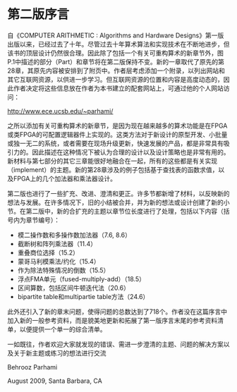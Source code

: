 # 第二版序言

自《COMPUTER ARITHMETIC : Algorithms and Hardware Designs》第一版出版以来，已经过去了十年。尽管过去十年算术算法和实现技术在不断地进步，但该书的顶层设计仍然很合理。因此除了包括一个有关可重构算术的新章节外，图P.1中描述的部分（Part）和章节将在第二版保持不变。新的一章取代了原先的第28章，其原先内容被安排到了附页中。作者层考虑添加一个附录，以列出网站和其它互联网资源，以供进一步学习。但互联网资源的位置和内容是高度动态的，因此作者决定将这些信息放在作者为本书建立的配套网站上，可通过他的个人网站访问：

http://www.ece.ucsb.edu/~parhami/

之所以添加有关可重构算术的新章节，是因为现在越来越多的算术功能是在FPGA或类FPGA的可配置逻辑器件上实现的。这类方法对于新设计的原型开发、小批量或独一无二的系统，或者需要在现场升级更新，快速发展的产品，都是非常具有吸引力的。因此描述在这种情况下被认为合理的设计以及设计策略也是非常有用的。新材料与第七部分的其它三章能很好地融合在一起，所有的这些都是有关实现（implement）的主题。新的第28章涉及的例子包括基于查找表的函数求值，以及FPGA上的几个加法器和乘法器设计。

第二版也进行了一些扩充、改进、澄清和更正。许多节都新增了材料，以反映新的想法与发展。在许多情况下，旧的小结被合并，并为新的想法或设计创建了新的小节。在第二版中，新的合扩充的主题以章节位长度进行了处理，包括以下内容（括号内为章节编号）：

-   模二操作数和多操作数加法器（7.6, 8.6）
-   截断树和阵列乘法器（11.4）
-   重叠商位选择（15.2）
-   蒙哥马利模乘法/约化（15.4）
-   作为除法特殊情况的倒数（15.5）
-   浮点FMA单元（fused-multiply-add）（18.5）
-   区间算数，包括区间牛顿迭代法（20.6）
-   bipartite table和multipartie table方法（24.6）

此外还引入了新的章末问题，使得问题的总数达到了718个。作者没在这篇序言中加入新的一般参考资料，而是貌美地更新和拓展了第一版序言末尾的参考资料清单，以便提供一个单一的综合清单。

一如既往，作者欢迎大家就发现的错误、需进一步澄清的主题、问题的解决方案以及关于新主题或练习的想法进行交流



Behrooz Parhami

August 2009, Santa Barbara, CA